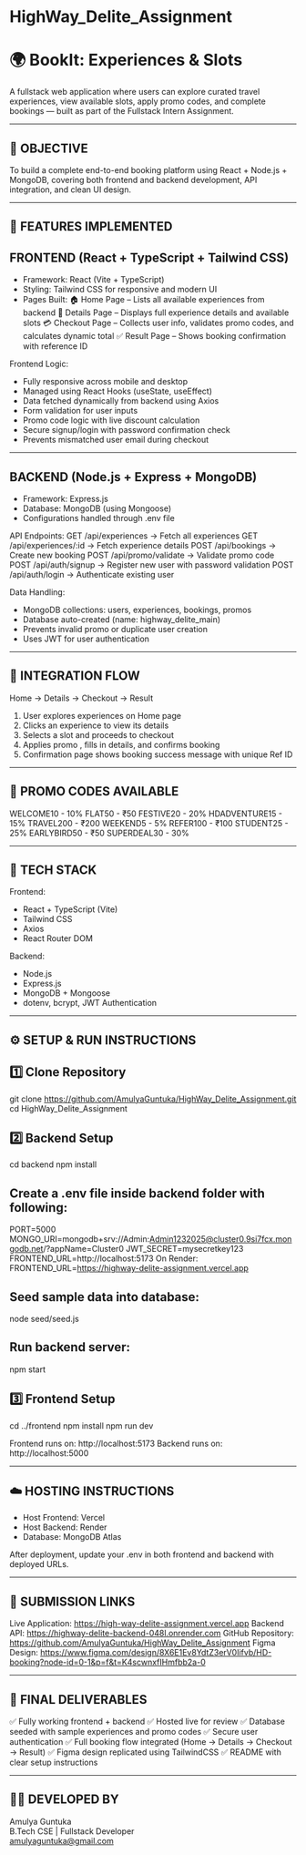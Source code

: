 # HighWay_Delite_Assignment
# 🌍 BookIt: Experiences & Slots

A fullstack web application where users can explore curated travel experiences, view available slots, apply promo codes, and complete bookings — built as part of the Fullstack Intern Assignment.

------------------------------------------------------------
🎯 OBJECTIVE
------------------------------------------------------------
To build a complete end-to-end booking platform using React + Node.js + MongoDB, covering both frontend and backend development, API integration, and clean UI design.

------------------------------------------------------------
🧩 FEATURES IMPLEMENTED
------------------------------------------------------------

FRONTEND (React + TypeScript + Tailwind CSS)
--------------------------------------------
- Framework: React (Vite + TypeScript)
- Styling: Tailwind CSS for responsive and modern UI
- Pages Built:
  🏠 Home Page – Lists all available experiences from backend
  📖 Details Page – Displays full experience details and available slots
  💳 Checkout Page – Collects user info, validates promo codes, and calculates dynamic total
  ✅ Result Page – Shows booking confirmation with reference ID

Frontend Logic:
- Fully responsive across mobile and desktop
- Managed using React Hooks (useState, useEffect)
- Data fetched dynamically from backend using Axios
- Form validation for user inputs
- Promo code logic with live discount calculation
- Secure signup/login with password confirmation check
- Prevents mismatched user email during checkout

--------------------------------------------
BACKEND (Node.js + Express + MongoDB)
--------------------------------------------
- Framework: Express.js
- Database: MongoDB (using Mongoose)
- Configurations handled through .env file

API Endpoints:
  GET /api/experiences       → Fetch all experiences
  GET /api/experiences/:id   → Fetch experience details
  POST /api/bookings         → Create new booking
  POST /api/promo/validate   → Validate promo code
  POST /api/auth/signup      → Register new user with password validation
  POST /api/auth/login       → Authenticate existing user

Data Handling:
- MongoDB collections: users, experiences, bookings, promos
- Database auto-created (name: highway_delite_main)
- Prevents invalid promo or duplicate user creation
- Uses JWT for user authentication

------------------------------------------------------------
🧠 INTEGRATION FLOW
------------------------------------------------------------
Home → Details → Checkout → Result

1. User explores experiences on Home page
2. Clicks an experience to view its details
3. Selects a slot and proceeds to checkout
4. Applies promo , fills in details, and confirms booking
5. Confirmation page shows booking success message with unique Ref ID

------------------------------------------------------------
💬 PROMO CODES AVAILABLE
------------------------------------------------------------
WELCOME10 - 10%
FLAT50 - ₹50
FESTIVE20 - 20%
HDADVENTURE15 - 15%
TRAVEL200 - ₹200
WEEKEND5 - 5%
REFER100 - ₹100
STUDENT25 - 25%
EARLYBIRD50 - ₹50
SUPERDEAL30 - 30%

------------------------------------------------------------
🧰 TECH STACK
------------------------------------------------------------
Frontend:
- React + TypeScript (Vite)
- Tailwind CSS
- Axios
- React Router DOM

Backend:
- Node.js
- Express.js
- MongoDB + Mongoose
- dotenv, bcrypt, JWT Authentication

------------------------------------------------------------
⚙️ SETUP & RUN INSTRUCTIONS
------------------------------------------------------------

1️⃣ Clone Repository
--------------------
git clone https://github.com/AmulyaGuntuka/HighWay_Delite_Assignment.git
cd HighWay_Delite_Assignment

2️⃣ Backend Setup
-----------------
cd backend
npm install

Create a .env file inside backend folder with following:
-------------------------------------------------------
PORT=5000
MONGO_URI=mongodb+srv://Admin:Admin1232025@cluster0.9si7fcx.mongodb.net/?appName=Cluster0
JWT_SECRET=mysecretkey123
FRONTEND_URL=http://localhost:5173
On Render: FRONTEND_URL=https://highway-delite-assignment.vercel.app

Seed sample data into database:
-------------------------------
node seed/seed.js

Run backend server:
-------------------
npm start

3️⃣ Frontend Setup
------------------
cd ../frontend
npm install
npm run dev

Frontend runs on: http://localhost:5173
Backend runs on:  http://localhost:5000

------------------------------------------------------------
☁️ HOSTING INSTRUCTIONS
------------------------------------------------------------
- Host Frontend: Vercel
- Host Backend: Render 
- Database: MongoDB Atlas

After deployment, update your .env in both frontend and backend with deployed URLs.

------------------------------------------------------------

🔗 SUBMISSION LINKS
------------------------------------------------------------
Live Application: https://high-way-delite-assignment.vercel.app
Backend API: https://highway-delite-backend-048l.onrender.com
GitHub Repository: https://github.com/AmulyaGuntuka/HighWay_Delite_Assignment
Figma Design: https://www.figma.com/design/8X6E1Ev8YdtZ3erV0Iifvb/HD-booking?node-id=0-1&p=f&t=K4scwnxfIHmfbb2a-0


------------------------------------------------------------
🏁 FINAL DELIVERABLES
------------------------------------------------------------
✅ Fully working frontend + backend
✅ Hosted live for review
✅ Database seeded with sample experiences and promo codes
✅ Secure user authentication
✅ Full booking flow integrated (Home → Details → Checkout → Result)
✅ Figma design replicated using TailwindCSS
✅ README with clear setup instructions

------------------------------------------------------------
👩‍💻 DEVELOPED BY
------------------------------------------------------------
Amulya Guntuka  
B.Tech CSE | Fullstack Developer  
amulyaguntuka@gmail.com
